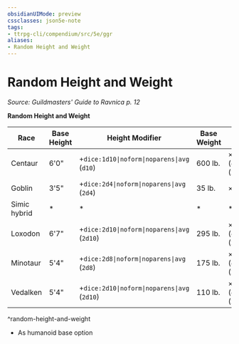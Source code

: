 ```yaml
---
obsidianUIMode: preview
cssclasses: json5e-note
tags:
- ttrpg-cli/compendium/src/5e/ggr
aliases:
- Random Height and Weight
---
```

# Random Height and Weight
*Source: Guildmasters' Guide to Ravnica p. 12* 

**Random Height and Weight**

| Race | Base Height | Height Modifier | Base Weight | Weight Modifier |
|------|-------------|-----------------|-------------|-----------------|
| Centaur | 6'0" | +`dice:1d10\|noform\|noparens\|avg` (`d10`) | 600 lb. | × (`dice:2d12\|noform\|noparens\|avg` (`2d12`)) lb. |
| Goblin | 3'5" | +`dice:2d4\|noform\|noparens\|avg` (`2d4`) | 35 lb. | × 1 lb. |
| Simic hybrid | * | * | * | * |
| Loxodon | 6'7" | +`dice:2d10\|noform\|noparens\|avg` (`2d10`) | 295 lb. | × (`dice:2d4\|noform\|noparens\|avg` (`2d4`)) lb. |
| Minotaur | 5'4" | +`dice:2d8\|noform\|noparens\|avg` (`2d8`) | 175 lb. | × (`dice:2d6\|noform\|noparens\|avg` (`2d6`)) lb. |
| Vedalken | 5'4" | +`dice:2d10\|noform\|noparens\|avg` (`2d10`) | 110 lb. | × (`dice:2d4\|noform\|noparens\|avg` (`2d4`)) lb. |
^random-height-and-weight

* As humanoid base option